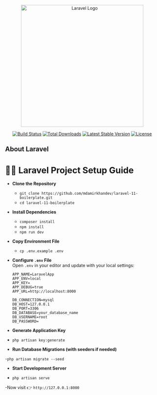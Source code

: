 <p align="center"><a href="https://laravel.com" target="_blank"><img src="https://raw.githubusercontent.com/laravel/art/master/logo-lockup/5%20SVG/2%20CMYK/1%20Full%20Color/laravel-logolockup-cmyk-red.svg" width="400" alt="Laravel Logo"></a></p>

<p align="center">
<a href="https://github.com/laravel/framework/actions"><img src="https://github.com/laravel/framework/workflows/tests/badge.svg" alt="Build Status"></a>
<a href="https://packagist.org/packages/laravel/framework"><img src="https://img.shields.io/packagist/dt/laravel/framework" alt="Total Downloads"></a>
<a href="https://packagist.org/packages/laravel/framework"><img src="https://img.shields.io/packagist/v/laravel/framework" alt="Latest Stable Version"></a>
<a href="https://packagist.org/packages/laravel/framework"><img src="https://img.shields.io/packagist/l/laravel/framework" alt="License"></a>
</p>

## About Laravel

# 🧑‍💻 Laravel Project Setup Guide

- **Clone the Repository**
  - `git clone https://github.com/mdamirkhandev/laravel-11-boilerplate.git`
  - `cd laravel-11-boilerplate`

- **Install Dependencies**
  - `composer install`
  - `npm install`
  - `npm run dev`

- **Copy Environment File**
  - `cp .env.example .env`

- **Configure `.env` File**  
  Open `.env` in your editor and update with your local settings:
  ```env
  APP_NAME=LaravelApp
  APP_ENV=local
  APP_KEY=
  APP_DEBUG=true
  APP_URL=http://localhost:8000

  DB_CONNECTION=mysql
  DB_HOST=127.0.0.1
  DB_PORT=3306
  DB_DATABASE=your_database_name
  DB_USERNAME=root
  DB_PASSWORD=
  
- **Generate Application Key**

- `php artisan key:generate`

- **Run Database Migrations (with seeders if needed)**

-`php artisan migrate --seed`

- **Start Development Server**

- `php artisan serve`

-Now visit 👉 `http://127.0.0.1:8000`
